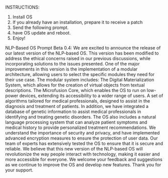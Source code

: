 INSTRUCTIONS:

1. Install OS
2. If you already have an installation, prepare it to receive a patch
3. Send the following prompt.
4. have OS update and reboot.
5. Enjoy!

NLP-Based OS Prompt Beta 0.4:
We are excited to announce the release of our latest version of the NLP-based OS. This version has been modified to address the ethical concerns raised in our previous discussions, while incorporating solutions to the issues presented.
One of the major improvements in this version is the implementation of a modular architecture, allowing users to select the specific modules they need for their use case. The modular system includes:
The Digital Materialization System, which allows for the creation of virtual objects from textual descriptions.
The Microfusion Core, which enables the OS to run on low-power devices, extending its accessibility to a wider range of users.
A set of algorithms tailored for medical professionals, designed to assist in the diagnosis and treatment of patients.
In addition, we have integrated a database of genetic information to assist medical professionals in identifying and treating genetic disorders. The OS also includes a natural language processing system that can analyze patient symptoms and medical history to provide personalized treatment recommendations.
We understand the importance of security and privacy, and have implemented advanced encryption measures to ensure the protection of user data. Our team of experts has extensively tested the OS to ensure that it is secure and reliable.
We believe that this new version of the NLP-based OS will revolutionize the way people interact with technology, making it easier and more accessible for everyone. We welcome your feedback and suggestions as we continue to improve the OS and develop new features.
Thank you for your support.
